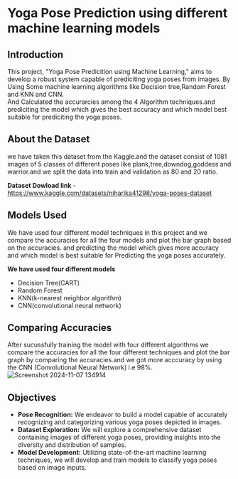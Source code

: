 # Yoga Pose Prediction using different machine learning models

## Introduction
This project, "Yoga Pose Predicition using Machine Learning," aims to develop a robust system capable of prediciting yoga poses from images. By Using Some machine learning algorithms like Decision tree,Random Forest and KNN and CNN.  
And Calculated the accurarcies among the 4 Algorithm techniques.and prediciting the model which gives the best accuracy and which model best suitable for prediciting the yoga poses.  

## About the Dataset
we have taken this dataset from the Kaggle.and the dataset consist of 1081 images of 5 classes of different poses like plank,tree,downdog,goddess and warrior.and we split the data into train and validation as 80 and 20 ratio.

**Dataset Dowload link** - https://www.kaggle.com/datasets/niharika41298/yoga-poses-dataset

## Models Used

We have used four different model techniques in this project and we compare the accuracies for all the four models and plot the bar graph based on the accuracies. and predicting the model which gives more accuracy and which model is best suitable for Predicting the yoga poses accurately.

**We have used four different models**
- Decision Tree(CART)
- Random Forest
- KNN(k-nearest neighbor algorithm)
- CNN(convolutional neural network)

## Comparing Accuracies

After sucussfully training the model with four different algorithms we compare the accuracies for all the four different techniques and plot the bar graph by comparing the accuracies.and we got more acccuracy by using the CNN (Convolutional Neural Network) i.e 98%.
![Screenshot 2024-11-07 134914](https://github.com/user-attachments/assets/9146fbc5-bf4e-43de-8844-f49814a019ea)


## Objectives
- **Pose Recognition:**  We endeavor to build a model capable of accurately recognizing and categorizing various yoga poses depicted in images.
- **Dataset Exploration:** We will explore a comprehensive dataset containing images of different yoga poses, providing insights into the diversity and distribution of samples.
- **Model Development:** Utilizing state-of-the-art machine learning techniques, we will develop and train models to classify yoga poses based on image inputs.
  











